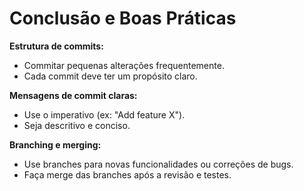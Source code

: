 # Conclusão e Boas Práticas

**Estrutura de commits:**
- Commitar pequenas alterações frequentemente.
- Cada commit deve ter um propósito claro.

**Mensagens de commit claras:**
- Use o imperativo (ex: "Add feature X").
- Seja descritivo e conciso.

**Branching e merging:**
- Use branches para novas funcionalidades ou correções de bugs.
- Faça merge das branches após a revisão e testes.
